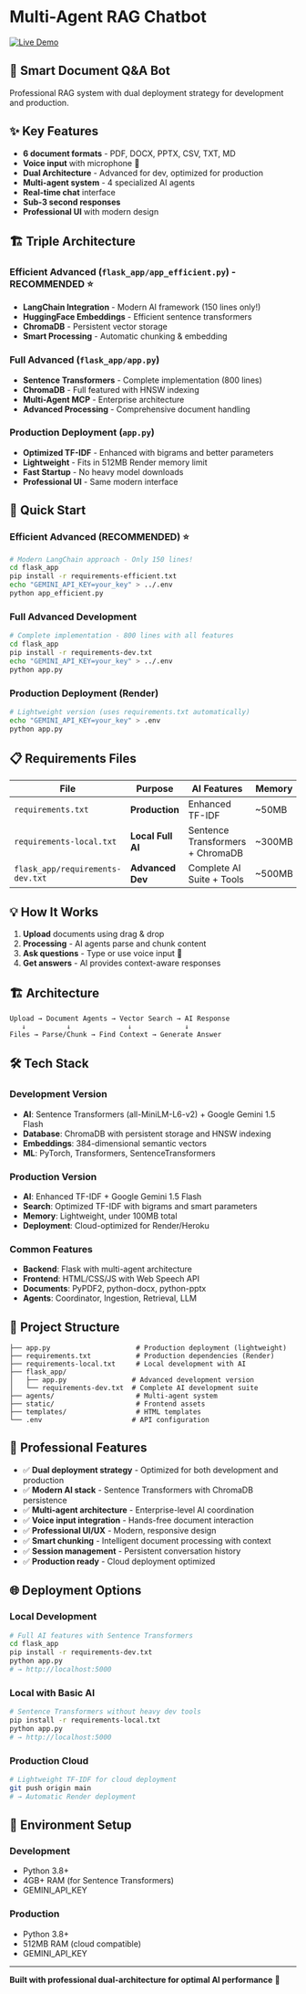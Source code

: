 # Multi-Agent RAG Chatbot

[![Live Demo](https://img.shields.io/badge/🌐%20Live%20Demo-Click%20Here-blue?style=for-the-badge)](https://agentic-rag-chatbot-for-multi-format-jwlk.onrender.com/)

## 🚀 Smart Document Q&A Bot

Professional RAG system with dual deployment strategy for development and production.

## ✨ Key Features

- **6 document formats** - PDF, DOCX, PPTX, CSV, TXT, MD
- **Voice input** with microphone 🎤  
- **Dual Architecture** - Advanced for dev, optimized for production
- **Multi-agent system** - 4 specialized AI agents
- **Real-time chat** interface
- **Sub-3 second responses**
- **Professional UI** with modern design

## 🏗️ Triple Architecture

### **Efficient Advanced** (`flask_app/app_efficient.py`) - **RECOMMENDED** ⭐
- **LangChain Integration** - Modern AI framework (150 lines only!)
- **HuggingFace Embeddings** - Efficient sentence transformers
- **ChromaDB** - Persistent vector storage
- **Smart Processing** - Automatic chunking & embedding

### **Full Advanced** (`flask_app/app.py`)
- **Sentence Transformers** - Complete implementation (800 lines)
- **ChromaDB** - Full featured with HNSW indexing
- **Multi-Agent MCP** - Enterprise architecture
- **Advanced Processing** - Comprehensive document handling

### **Production Deployment** (`app.py`)
- **Optimized TF-IDF** - Enhanced with bigrams and better parameters
- **Lightweight** - Fits in 512MB Render memory limit  
- **Fast Startup** - No heavy model downloads
- **Professional UI** - Same modern interface

## 🚀 Quick Start

### **Efficient Advanced (RECOMMENDED)** ⭐
```bash
# Modern LangChain approach - Only 150 lines!
cd flask_app
pip install -r requirements-efficient.txt
echo "GEMINI_API_KEY=your_key" > ../.env
python app_efficient.py
```

### **Full Advanced Development**
```bash
# Complete implementation - 800 lines with all features
cd flask_app
pip install -r requirements-dev.txt
echo "GEMINI_API_KEY=your_key" > ../.env
python app.py
```

### **Production Deployment (Render)**
```bash
# Lightweight version (uses requirements.txt automatically)
echo "GEMINI_API_KEY=your_key" > .env
python app.py
```

## 📋 Requirements Files

| File | Purpose | AI Features | Memory | Deployment |
|------|---------|-------------|---------|------------|
| `requirements.txt` | **Production** | Enhanced TF-IDF | ~50MB | ✅ Render Ready |
| `requirements-local.txt` | **Local Full AI** | Sentence Transformers + ChromaDB | ~300MB | 💻 Development |
| `flask_app/requirements-dev.txt` | **Advanced Dev** | Complete AI Suite + Tools | ~500MB | 🔬 Research |

## 💡 How It Works

1. **Upload** documents using drag & drop
2. **Processing** - AI agents parse and chunk content  
3. **Ask questions** - Type or use voice input 🎤
4. **Get answers** - AI provides context-aware responses

## 🏗️ Architecture

```
Upload → Document Agents → Vector Search → AI Response
   ↓          ↓              ↓             ↓
Files → Parse/Chunk → Find Context → Generate Answer
```

## 🛠️ Tech Stack

### **Development Version**
- **AI**: Sentence Transformers (all-MiniLM-L6-v2) + Google Gemini 1.5 Flash
- **Database**: ChromaDB with persistent storage and HNSW indexing
- **Embeddings**: 384-dimensional semantic vectors
- **ML**: PyTorch, Transformers, SentenceTransformers

### **Production Version**
- **AI**: Enhanced TF-IDF + Google Gemini 1.5 Flash
- **Search**: Optimized TF-IDF with bigrams and smart parameters
- **Memory**: Lightweight, under 100MB total
- **Deployment**: Cloud-optimized for Render/Heroku

### **Common Features**
- **Backend**: Flask with multi-agent architecture
- **Frontend**: HTML/CSS/JS with Web Speech API
- **Documents**: PyPDF2, python-docx, python-pptx
- **Agents**: Coordinator, Ingestion, Retrieval, LLM

## 📁 Project Structure

```
├── app.py                     # Production deployment (lightweight)
├── requirements.txt           # Production dependencies (Render)
├── requirements-local.txt     # Local development with AI
├── flask_app/
│   ├── app.py                # Advanced development version
│   └── requirements-dev.txt  # Complete AI development suite
├── agents/                    # Multi-agent system
├── static/                    # Frontend assets
├── templates/                 # HTML templates
└── .env                      # API configuration
```

## 🎯 Professional Features

- ✅ **Dual deployment strategy** - Optimized for both development and production
- ✅ **Modern AI stack** - Sentence Transformers with ChromaDB persistence
- ✅ **Multi-agent architecture** - Enterprise-level AI coordination
- ✅ **Voice input integration** - Hands-free document interaction
- ✅ **Professional UI/UX** - Modern, responsive design
- ✅ **Smart chunking** - Intelligent document processing with context
- ✅ **Session management** - Persistent conversation history
- ✅ **Production ready** - Cloud deployment optimized

## 🌐 Deployment Options

### **Local Development**
```bash
# Full AI features with Sentence Transformers
cd flask_app
pip install -r requirements-dev.txt
python app.py
# → http://localhost:5000
```

### **Local with Basic AI**
```bash
# Sentence Transformers without heavy dev tools
pip install -r requirements-local.txt
python app.py
# → http://localhost:5000
```

### **Production Cloud**
```bash
# Lightweight TF-IDF for cloud deployment
git push origin main
# → Automatic Render deployment
```

## 🔧 Environment Setup

### **Development**
- Python 3.8+
- 4GB+ RAM (for Sentence Transformers)
- GEMINI_API_KEY

### **Production** 
- Python 3.8+
- 512MB RAM (cloud compatible)
- GEMINI_API_KEY

---
**Built with professional dual-architecture for optimal AI performance** 🚀

